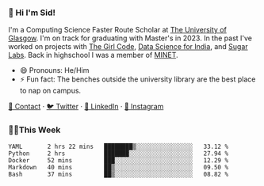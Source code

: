 ### 👋 Hi I'm Sid!
I'm a Computing Science Faster Route Scholar at [The University of Glasgow](https://gla.ac.uk). I'm on track for graduating with Master's in 2023. In the past I've worked on projects with [The Girl Code](https://thegirlcode.co/), [Data Science for India](), and [Sugar Labs](https://sugarlabs.org/). Back in highschool I was a member of [MINET](https://minet.co/). 

- 😄 Pronouns: He/Him
- ⚡ Fun fact: The benches outside the university library are the best place to nap on campus.

[📇 Contact](https://sid.gg/) · [🐦 Twitter](https://twitter.com/scholaronroad) · [👔 LinkedIn](https://linkedin.com/in/sidhant-bhavnani) · [📸 Instagram](https://www.instagram.com/bhavnani.pvt/) 

### 👨‍💻This Week
<!--START_SECTION:waka-->
```text
YAML       2 hrs 22 mins   ████████▒░░░░░░░░░░░░░░░░   33.12 % 
Python     2 hrs           ███████░░░░░░░░░░░░░░░░░░   27.94 % 
Docker     52 mins         ███░░░░░░░░░░░░░░░░░░░░░░   12.29 % 
Markdown   40 mins         ██▒░░░░░░░░░░░░░░░░░░░░░░   09.50 % 
Bash       37 mins         ██▒░░░░░░░░░░░░░░░░░░░░░░   08.82 % 
```
<!--END_SECTION:waka-->
